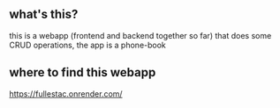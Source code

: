 ## what's this? 
this is a webapp (frontend and backend together so far) that does some CRUD operations, the app is a phone-book

## where to find this webapp
https://fullestac.onrender.com/
